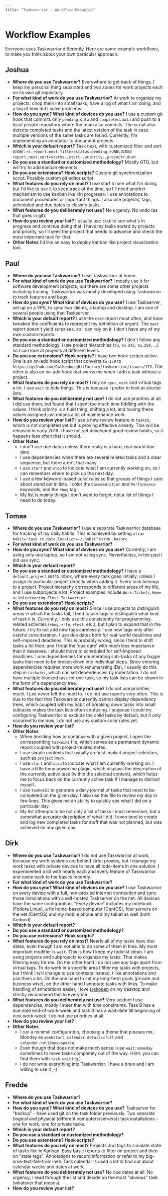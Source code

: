 ```yaml
---
title: "Taskwarrior - Workflow Examples"
---
```


# Workflow Examples

Everyone uses Taskwarrior differently.
Here are some example workflows, to make you think about your own particular approach.

## Joshua

- **Where do you use Taskwarrior?**
  Everywhere to get track of things.
  I keep my personal thing separated and two zones for work projects each on its own git repository.
- **For what kind of work do you use Taskwarrior?**
  At work to organize my projects, chop them into small tasks, have a log of what I am doing, and a log of how did I solve problems.
- **How do you sync? What kind of devices do you use?**
  I use a custom git hook that commits only `pending.data` and `completed.data` and push to a local private repository where the team also commits.
  The script also detects completed tasks and the latest version of the task in case multiple versions of the same tasks are found.
  Currently, I'm implementing an annotator to document projects.
- **Which is your default report?**
  Task next, with customized filter and sort order:
  `rc.report.next.filter=status:pending,+UNBLOCKED`
  `report.next.sort=status-,start-,priority-,project+,due+`
- **Do you use a standard or customized methodology?**
  Mostly GTD, but will try to add kanban elements.
- **Do you use extensions? Hook scripts?**
  Custom git synchronization script.
  Possibly custom git editor script.
- **What features do you rely on most?**
  I use start to see what I'm doing, but I'd like to use it to keep track of the time, so I'll need another mechanism to use kanban like «In progress».
  I use annotations to document procedures or important things.
  I also use projects, tags, scheduled and due dates to classify tasks.
- **What features do you deliberately not use?**
  No urgency.
  No undo (as that goes in git).
- **How do you review your list?**
  I usually use `task` to see what's in progress and continue doing that.
  I have my tasks sorted by projects and priority, so I'll seek the project that needs to advance and check the most important task for that.
- **Other Notes**
  I'd like an easy to deploy kanban like project visualization tool.

## Paul

- **Where do you use Taskwarrior?**
  I use Taskwarrior at home.
- **For what kind of work do you use Taskwarrior?**
  I mostly use it for software development projects, but there are some other projects including training.
  Taskwarrior was mostly developed using Taskwarrior to track features and bugs.
- **How do you sync? What kind of devices do you use?**
  I use Taskserver, set up on a VPS, to sync two clients, a laptop and desktop.
  I am one of several people using that Taskserver.
- **Which is your default report?**
  I use the `next` report most often, and have tweaked the coefficients to represent my definition of urgent.
  The `next` report doesn't yield surprises, so I can rely on it.
  I don't have any of my own custom reports.
- **Do you use a standard or customized methodology?**
  I don't follow any standard methodology.
  I use project hierarchies (`tw`, `tw.242`, `tw.250`, ...) so I can look at projects at different levels.
- **Do you use extensions? Hook scripts?**
  I have two hook scripts active.
  One is an on-add hook script that converts `tw-179` to `https://github.com/GothenburgBitFactory/taskwarrior/issues/179`.
  The other is also an on-add hook that warns me when I add a task without a project.
- **What features do you rely on most?**
  I rely on `sync`, `next` and virtual tags a lot.
  I use `wait` to hide things.
  This is because I prefer to look at shorter lists.
- **What features do you deliberately not use?**
  I do not use priorities at all.
  I did use them, but found that I spent too much time fiddling with the values.
  I think priority is a fluid thing, shifting a lot, and having these values assigned just means a lot of maintenance work.
- **How do you review your list?**
  I use a new review feature in `tasksh`, which is not completed yet but is proving effective already.
  This will be released in early 2016.
  I have not yet developed good review habits, so it happens less often that it should.
- **Other Notes**
  - I don't use due dates unless there really is a hard, real-world due date.
  - I use dependencies when there are several related tasks and a clear sequence, but there aren't that many.
  - I use `start` and `stop` to indicate what I am currently working on, so I can remember where to pick up the next day.
  - I use a few keyword-based color rules so that groups of things I care about stand out in lists.
    I color the `Documentation` and `Performance` keywords, and the `+bug` tag.
  - My list is mainly things I don't want to forget, not a list of things I need to do today.

## Tomas

- **Where do you use Taskwarrior?**
  I use a separate Taskwarrior database for tracking of my daily habits.
  This is achieved by setting `alias habit="task rc.data.location=~/.habit"` in my `.bashrc`.
- **For what kind of work do you use Taskwarrior?**
- **How do you sync? What kind of devices do you use?**
  Currently, I am using only one laptop, so I am not using sync.
  Nevertheless, in the past I did use sync.
- **Which is your default report?**
- **Do you use a standard or customized methodology?**
  I have a `default.project` set to Inbox, where every task goes initially, unless I assign its particular project directly when adding it.
  Every task belongs to a project.
  Project hierarchy corresponds to different areas of my life, and I use subprojects a lot.
  Project examples include `Work.Tickets`, `Home` or `Volunteering.Floss.Taskwarrior`.
- **Do you use extensions? Hook scripts?**
- **What features do you rely on most?**
  Since I use projects to distinguish areas in which the tasks fall, I tend to use tags to distinguish what kind of task it is.
  Currently, I only use this consistently for programming-related activities (`+bug`, `+rfe`, `+test`, etc.), but I plan to expand that in the future.
  I try to not add new tags carelessly.
  I use new tags only after careful consideration.
  I use due dates both for real-world deadlines and self-imposed deadlines.
  This is probably wrong, since I tend to shift tasks a lot then, and I treat the 'due date' with much less importance than it deserves.
  I should move to scheduled for self-imposed deadlines.
  I use dependencies for enumerating sub-tasks of any bigger tasks that need to be broken down into individual steps.
  Since entering dependencies requires more work (enumerating IDs), I usually do this step in `taskwiki`, which can set dependencies by indentation.
  I do not have multiple blocked task for one task, so my task lists can be shown in the form of a dependency tree.
- **What features do you deliberately not use?**
  I do not use priorities much.
  I just never felt the need to.
  I do not use reports very often.
  This is due to the fact that Taskwarrior currently cannot display dependency trees, which coupled with my habit of breaking down tasks into small subtasks makes the task lists often confusing.
  I suppose I could try configuring Taskwarrior to exclude the child tasks by default, but it only occurred to me now.
  I do not use any custom color rules yet.
- **How do you review your list?**
- **Other Notes**
  - When deciding how to continue with a given project, I open the corresponding `taskwiki` file, which serves as a permanent dynamic report coupled with project-related notes.
  - I use simple contexts that usually are just implicit project selectors, such as `project:Work`.
  - I use `start` and `stop` to indicate what I am currently working on.
    I have a little tmux powerline plugin, which displays the description of the currently active task (within the selected context), which helps me to focus back on the currently active task if I manage to distract myself.
  - I use `taskwiki` to generate a daily journal of tasks that need to be completed on the given day.
    I also use this file to review my day in few lines.
    This gives me an ability to quickly see what I did on a particular day.
  - My list attempts to be not only a list of tasks I must remember, but a somewhat accurate description of what I did.
    I even tend to create and log new completed tasks for stuff that was not planned, but was achieved on any given day.

## Dirk

- **Where do you use Taskwarrior?**
  I do not use Taskwarrior at work, because my work systems are behind strict proxies, but I manage my work tasks with private devices to have all todo-items in one solution.
  I experimented a lot with nearly each and every feature of Taskwarrior and came back to the basics recently.
- **For what kind of work do you use Taskwarrior?**
- **How do you sync? What kind of devices do you use?**
  I use Taskwarrior on every device with a full, non-proxied internet connection and sync those installations with a self-hosted Taskserver on the net.
  All devices have the same configuration.
  "Every device" includes my notebook (Fedora Linux), a fix home-based computer (CentOS), four servers on the net (CentOS) and my mobile phone and my tablet as well (both Android).
- **Which is your default report?**
- **Do you use a standard or customized methodology?**
- **Do you use extensions? Hook scripts?**
- **What features do you rely on most?**
  Nearly all of my tasks have due dates, even though I am not able to do some of them in time.
  My most important modifier is `wait`.
  This is how I keep my todolist clean.
  I am using projects and subprojects to organize my tasks.
  That makes filtering easy for me.
  On the other hand I do not use any tags apart from virtual tags.
  To do work in a specific area I filter my tasks with projects, but I think I will change to use contexts instead.
  I like annotations and use them a lot.
  On the one hand to set my long-term goals (private and business wise), on the other hand I annotate tasks with links.
  To make handling of annotations easier, I love [taskopen](https://github.com/ValiValpas/taskopen) on my desktop and strictly recommend this to everyone.
- **What features do you deliberately not use?**
  Very seldom I use dependencies, mostly I steer that with time constraints.
  Task B has a due date end-of-work-week and task B has a wait-date till beginning of next work-week.
  I do not use priorities at all.
- **How do you review your list?**
- **Other Notes**
  - I run a minimal configuration, choosing a theme that pleases me, Monday as `weekstart`, `calendar.details=full` and `calendar.holidays=sparse`.
  - Even though that does not make much sense I use `wait:someday` sometimes to move tasks completely out of the way.
    (Hint: you can find them with `task waiting`.)
  - I do not write everything into Taskwarrior.
    I have a brain and I am willing to use it ;-)

## Fredde

- **Where do you use Taskwarrior?**
- **For what kind of work do you use Taskwarrior?**
- **How do you sync? What kind of devices do you use?**
  Taskserver for "backup" - have used git on the task folder previously.
  Two separate (logical and physical (different computers/servers)) task installations - one for work, one for private tasks.
- **Which is your default report?**
- **Do you use a standard or customized methodology?**
- **Do you use extensions? Hook scripts?**
- **What features do you rely on most?**
  Projects and tags to simulate state of tasks like in Kanban.
  Easy basic reports to filter on project and then on "state tags".
  Annotations to record information or refer to my big-arse-text-file-from-hell.
  Task calendar is used a lot to find out about calendar weeks and dates at work.
- **What features do you deliberately not use?**
  No due dates at all.
  No urgency; I read through the list and decide on the most "obvious" task (whatever that means).
- **How do you review your list?**
